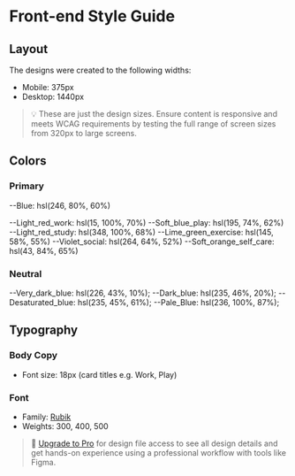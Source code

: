 # Front-end Style Guide

## Layout

The designs were created to the following widths:

- Mobile: 375px
- Desktop: 1440px

> 💡 These are just the design sizes. Ensure content is responsive and meets WCAG requirements by testing the full range of screen sizes from 320px to large screens.

## Colors

### Primary

--Blue: hsl(246, 80%, 60%)

--Light_red_work: hsl(15, 100%, 70%)
--Soft_blue_play: hsl(195, 74%, 62%)
--Light_red_study: hsl(348, 100%, 68%)
--Lime_green_exercise: hsl(145, 58%, 55%)
--Violet_social: hsl(264, 64%, 52%)
--Soft_orange_self_care: hsl(43, 84%, 65%)

### Neutral

--Very_dark_blue: hsl(226, 43%, 10%);
--Dark_blue: hsl(235, 46%, 20%);
--Desaturated_blue: hsl(235, 45%, 61%);
--Pale_Blue: hsl(236, 100%, 87%);

## Typography

### Body Copy

- Font size: 18px (card titles e.g. Work, Play)

### Font

- Family: [Rubik](https://fonts.google.com/specimen/Rubik)
- Weights: 300, 400, 500

> 💎 [Upgrade to Pro](https://www.frontendmentor.io/pro?ref=style-guide) for design file access to see all design details and get hands-on experience using a professional workflow with tools like Figma.
